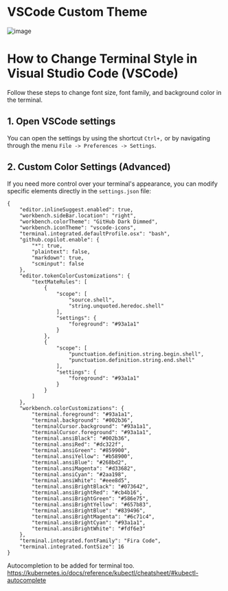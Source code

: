 # VSCode Custom Theme

![image](https://github.com/seanmayer/vscodetheme/assets/22813313/a63ce185-9c9b-495c-ab1b-6187d1fef1ca)

# How to Change Terminal Style in Visual Studio Code (VSCode)

Follow these steps to change font size, font family, and background color in the terminal.

## 1. Open VSCode settings

You can open the settings by using the shortcut `Ctrl+,` or by navigating through the menu `File -> Preferences -> Settings`.

## 2. Custom Color Settings (Advanced)

If you need more control over your terminal's appearance, you can modify specific elements directly in the `settings.json` file:

```
{
    "editor.inlineSuggest.enabled": true,
    "workbench.sideBar.location": "right",
    "workbench.colorTheme": "GitHub Dark Dimmed",
    "workbench.iconTheme": "vscode-icons",
    "terminal.integrated.defaultProfile.osx": "bash",
    "github.copilot.enable": {
        "*": true,
        "plaintext": false,
        "markdown": true,
        "scminput": false
    },
    "editor.tokenColorCustomizations": {
        "textMateRules": [
            {
                "scope": [
                    "source.shell",
                    "string.unquoted.heredoc.shell"
                ],
                "settings": {
                    "foreground": "#93a1a1"
                }
            },
            {
                "scope": [
                    "punctuation.definition.string.begin.shell",
                    "punctuation.definition.string.end.shell"
                ],
                "settings": {
                    "foreground": "#93a1a1"
                }
            }
        ]
    },
    "workbench.colorCustomizations": {
        "terminal.foreground": "#93a1a1",
        "terminal.background": "#002b36",
        "terminalCursor.background": "#93a1a1",
        "terminalCursor.foreground": "#93a1a1",
        "terminal.ansiBlack": "#002b36",
        "terminal.ansiRed": "#dc322f",
        "terminal.ansiGreen": "#859900",
        "terminal.ansiYellow": "#b58900",
        "terminal.ansiBlue": "#268bd2",
        "terminal.ansiMagenta": "#d33682",
        "terminal.ansiCyan": "#2aa198",
        "terminal.ansiWhite": "#eee8d5",
        "terminal.ansiBrightBlack": "#073642",
        "terminal.ansiBrightRed": "#cb4b16",
        "terminal.ansiBrightGreen": "#586e75",
        "terminal.ansiBrightYellow": "#657b83",
        "terminal.ansiBrightBlue": "#839496",
        "terminal.ansiBrightMagenta": "#6c71c4",
        "terminal.ansiBrightCyan": "#93a1a1",
        "terminal.ansiBrightWhite": "#fdf6e3"
    },
    "terminal.integrated.fontFamily": "Fira Code",
    "terminal.integrated.fontSize": 16      
}
```
Autocompletion to be added for terminal too. https://kubernetes.io/docs/reference/kubectl/cheatsheet/#kubectl-autocomplete

